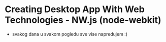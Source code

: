 # Creating Desktop App With Web Technologies - NW.js (node-webkit)

- svakog dana u svakom pogledu sve vise napredujem :)